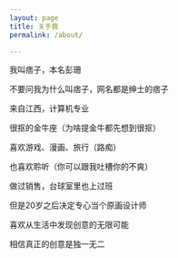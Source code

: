```yaml
---
layout: page
title: 关于我
permalink: /about/

---
```

我叫痞子，本名彭珊

不要问我为什么叫痞子，网名都是绅士的痞子

来自江西，计算机专业

很抠的金牛座（为啥提金牛都先想到很抠）

喜欢游戏、漫画、旅行（路痴）

也喜欢聆听（你可以跟我吐槽你的不爽）

做过销售，台球室里也上过班

但是20岁之后决定专心当个原画设计师

喜欢从生活中发现创意的无限可能

相信真正的创意是独一无二